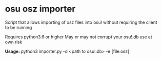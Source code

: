 # osu osz importer

Script that allows importing of osz files into osu! without requiring the client to be running

Requires python3.6 or higher
May or may not corrupt your osu!.db use at own risk


**Usage:** python3 importer.py -d <path to osu!.db> -e <path to extract beatmaps to> [file.osz]